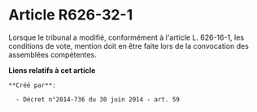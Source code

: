 # Article R626-32-1

Lorsque le tribunal a modifié, conformément à l'article L. 626-16-1, les conditions de vote, mention doit en être faite lors
de la convocation des assemblées compétentes.

**Liens relatifs à cet article**

	**Créé par**:

	  - Décret n°2014-736 du 30 juin 2014 - art. 59
